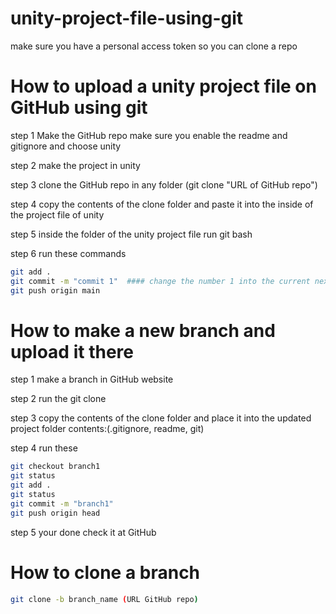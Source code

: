 # unity-project-file-using-git
make sure you have a personal access token so you can clone a repo

# How to upload a unity project file on GitHub using git

step 1 Make the GitHub repo
make sure you enable the readme and gitignore and choose unity

step 2 make the project in unity

step 3 clone the GitHub repo in any folder (git clone "URL of GitHub repo")

step 4 copy the contents of the clone folder and paste it into the inside of the project file of unity

step 5 inside the folder of the unity project file run git bash 

step 6 run these commands 
```bash
git add .
git commit -m "commit 1"  #### change the number 1 into the current next number when updating
git push origin main
```

# How to make a new branch and upload it there

step 1 make a branch in GitHub website 

step 2 run the git clone 

step 3 copy the contents of the clone folder and place it into the updated project folder contents:(.gitignore, readme, git)

step 4 run these
```bash
git checkout branch1
git status
git add . 
git status
git commit -m "branch1"
git push origin head
```

step 5 your done check it at GitHub

# How to clone a branch
```bash
git clone -b branch_name (URL GitHub repo)

